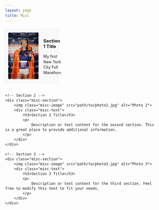 ```yaml
---
layout: page
title: Misc
---
```


<style>
/* Container for the entire page */
.misc-container {
    display: flex;
    justify-content: space-between;
    flex-wrap: wrap;
    gap: 20px;
    margin-top: 20px;
}

/* Individual section styling */
.misc-section {
    display: flex;
    flex-direction: row;
    width: 30%; /* Adjust width to fit three sections horizontally */
    background-color: #f9f9f9;
    padding: 10px;
    border-radius: 8px;
    box-shadow: 0px 0px 5px rgba(0, 0, 0, 0.1);
}

/* Styling for the image */
.misc-image {
    max-width: 100px;
    margin-right: 15px;
    border-radius: 5px;
}

/* Styling for the text */
.misc-text {
    font-size: 0.9em;
    line-height: 1.4em;
}
</style>

<div class="misc-container">
    <!-- Section 1 -->
    <div class="misc-section">
        <img class="misc-image" src="static/img/marathon.PNG" alt="Photo 1">
        <div class="misc-text">
            <h3>Section 1 Title</h3>
            <p>
                My first New York City Full Marathon.
            </p>
        </div>
    </div>

    <!-- Section 2 -->
    <div class="misc-section">
        <img class="misc-image" src="path/to/photo2.jpg" alt="Photo 2">
        <div class="misc-text">
            <h3>Section 2 Title</h3>
            <p>
                Description or text content for the second section. This is a great place to provide additional information.
            </p>
        </div>
    </div>

    <!-- Section 3 -->
    <div class="misc-section">
        <img class="misc-image" src="path/to/photo3.jpg" alt="Photo 3">
        <div class="misc-text">
            <h3>Section 3 Title</h3>
            <p>
                Description or text content for the third section. Feel free to modify this text to fit your needs.
            </p>
        </div>
    </div>
</div>
